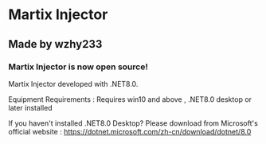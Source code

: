 # Martix Injector

## Made by wzhy233

### Martix Injector is now open source!

Martix Injector developed with .NET8.0.

Equipment Requirements : Requires win10 and above , .NET8.0 desktop or later installed

If you haven't installed .NET8.0 Desktop? Please download from Microsoft's official website : https://dotnet.microsoft.com/zh-cn/download/dotnet/8.0
